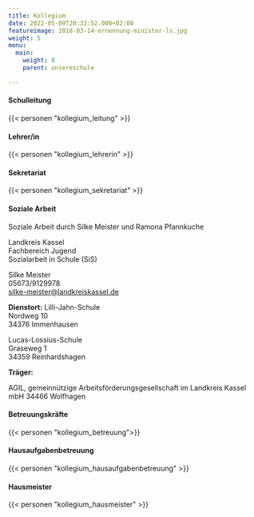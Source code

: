```yaml
---
title: Kollegium
date: 2022-05-09T20:33:52.000+02:00
featureimage: 2018-03-14-ernennung-minister-ls.jpg
weight: 5
menu:
  main:
    weight: 8
    parent: unsereschule

---
```

#### Schulleitung
{{< personen "kollegium_leitung" >}}

#### Lehrer/in
{{< personen "kollegium_lehrerin" >}}

#### Sekretariat
{{< personen "kollegium_sekretariat" >}}

#### Soziale Arbeit
Soziale Arbeit durch Silke Meister und Ramona Pfannkuche

Landkreis Kassel  
Fachbereich Jugend  
Sozialarbeit in Schule (SiS)

Silke Meister  
05673/9129978  
silke-meister@landkreiskassel.de

**Dienstort:**
Lilli-Jahn-Schule  
Nordweg 10  
34376 Immenhausen

Lucas-Lossius-Schule  
Graseweg 1  
34359 Reinhardshagen  

**Träger:**

AGIL, gemeinnützige Arbeitsförderungsgesellschaft im Landkreis Kassel mbH
34466 Wolfhagen

#### Betreuungskräfte
{{< personen "kollegium_betreuung">}}

#### Hausaufgabenbetreuung
{{< personen "kollegium_hausaufgabenbetreuung" >}}

#### Hausmeister
{{< personen "kollegium_hausmeister" >}}